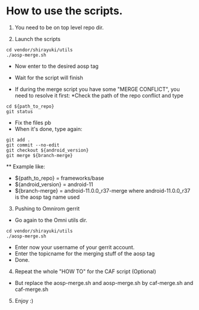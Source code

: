 # How to use the scripts.

1. You need to be on top level repo dir.

2. Launch the scripts

```
cd vendor/shirayuki/utils
./aosp-merge.sh
```

 * Now enter to the desired aosp tag
 * Wait for the script will finish

 * If during the merge script you have some "MERGE CONFLICT", you need to resolve it first:
        *Check the path of the repo conflict and type

```
cd ${path_to_repo}
git status
```

 * Fix the files pb
 * When it's done, type again:

```
git add .
git commit --no-edit
git checkout ${android_version}
git merge ${branch-merge}
```

** Example like:
   * ${path_to_repo} = frameworks/base
   * ${android_version} = android-11
   * ${branch-merge} = android-11.0.0_r37-merge where android-11.0.0_r37 is the aosp tag name used

3. Pushing to Omnirom gerrit

 * Go again to the Omni utils dir.

```
cd vendor/shirayuki/utils
./aosp-merge.sh
```
 * Enter now your username of your gerrit account.
 * Enter the topicname for the merging stuff of the aosp tag
 * Done.

4. Repeat the whole "HOW TO" for the CAF script (Optional)

 * But replace the aosp-merge.sh and aosp-merge.sh by caf-merge.sh and caf-merge.sh

5. Enjoy :)